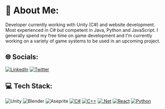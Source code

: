 # 💫 About Me:
Developer currently working with Unity (C#) and website development. <br>Most experienced in C# but competent in Java, Python and JavaScript. I generally spend my free time on game development and I'm currently working on a variety of game systems to be used in an upcoming project.

## 🌐 Socials:
[![LinkedIn](https://img.shields.io/badge/LinkedIn-%230077B5.svg?logo=linkedin&logoColor=white)](https://linkedin.com/in/kristian-duke) [![Twitter](https://img.shields.io/badge/Twitter-%231DA1F2.svg?logo=Twitter&logoColor=white)](https://twitter.com/KristianDuke6) 

## 💻 Tech Stack:
![Unity](https://img.shields.io/badge/-Unity-blueviolet?logo=unity&style=flat) ![Blender](https://img.shields.io/badge/blender-%23F5792A.svg?style=flat&logo=blender&logoColor=white) ![Aseprite](https://img.shields.io/badge/Aseprite-FFFFFF?style=flat&logo=Aseprite&logoColor=#7D929E) [![C#](https://img.shields.io/badge/c%23-%23239120.svg?style=flat&logo=c-sharp&logoColor=white)](https://dotnet.microsoft.com/en-us/languages/csharp) [![C++](https://img.shields.io/badge/C%2B%2B-blue?style=flat&logo=cplusplus&logoColor=white)](https://isocpp.org/) [![.Net](https://img.shields.io/badge/.NET-5C2D91?style=flat&logo=.net&logoColor=white)](https://dotnet.microsoft.com/en-us/) [![React](https://img.shields.io/badge/react-%2320232a.svg?style=flat&logo=react&logoColor=%2361DAFB)](https://react.dev/)  [![Python](https://img.shields.io/badge/python-3670A0?style=flat&logo=python&logoColor=ffdd54)](https://www.python.org/)

<!-- Proudly created with GPRM ( https://gprm.itsvg.in ) -->
